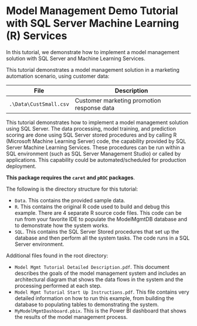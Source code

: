 # Model Management Demo Tutorial with SQL Server Machine Learning (R) Services

In this tutorial, we demonstrate how to implement a model management solution with SQL Server and Machine Learning Services.

This tutorial demonstrates a model management solution in a marketing automation scenario, using customer data:

|File|Description|
|-|-|
|`.\Data\CustSmall.csv`|Customer marketing promotion response data|

This tutorial demonstrates how to implement a model management solution using SQL Server. The data processing, model training, and prediction scoring are done using SQL Server stored procedures and by calling R (Microsoft Machine Learning Server) code, the capability provided by SQL Server Machine Learning Services. These procedures can be run within a SQL environment (such as SQL Server Management Studio) or called by applications. This capability could be automated/scheduled for production deployment.

**This package requires the `caret` and `pROC` packages**.

The following is the directory structure for this tutorial:

* `Data`. This contains the provided sample data.
* `R`. This contains the original R code used to build and debug this example. There are 4 separate R source code files. This code can be run from your favorite IDE to populate the ModelMgmtDB database and to demonstrate how the system works.  
* `SQL`. This contains the SQL Server Stored procedures that set up the database and then perform all the system tasks. The code runs in a SQL Server environment.

Additional files found in the root directory:

* `Model Mgmt Tutorial Detailed Description.pdf`. This document describes the goals of the model management system and includes an architectural diagram that shows the data flows in the system and the processing performed at each step.
* `Model Mgmt Tutorial Start Up Instructions.pdf`. This file contains very detailed information on how to run this example, from building the database to populating tables to demonstrating the system.  
* `MyModelMgmtDashboard.pbix`. This is the Power BI dashboard that shows the results of the model management process.
